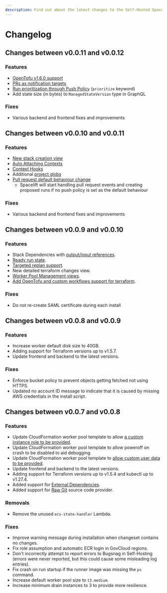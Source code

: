 ```yaml
---
description: Find out about the latest changes to the Self-Hosted Spacelift.
---
```


# Changelog

## Changes between v0.0.11 and v0.0.12

### Features

- [OpenTofu v1.6.0 support](../../concepts/stack/creating-a-stack.md#opentofu)
- [PRs as notification targets](../../concepts/policy/notification-policy.md#pull-request-notifications)
- [Run prioritization through Push Policy](../../concepts/policy/push-policy/README.md#prioritization) (`prioritize` keyword)
- Add state size (in bytes) to `ManagedStateVersion` type in GraphQL

### Fixes

- Various backend and frontend fixes and improvements

## Changes between v0.0.10 and v0.0.11

### Features

- [New stack creation view](../../concepts/stack/creating-a-stack.md)
- [Auto Attaching Contexts](../../concepts/configuration/context.md#auto-attachments)
- [Context Hooks](../../concepts/configuration/context.md#editing-hooks)
- Additional [project globs](../../concepts/stack/stack-settings.md#project-globs)
- [Pull request default behaviour change](https://spacelift.io/changelog/en/upcoming-pull-request-default-behaviour-change)
    - Spacelift will start handling pull request events and creating proposed runs if no push policy is set as the default behaviour

### Fixes

- Various backend and frontend fixes and improvements

## Changes between v0.0.9 and v0.0.10

### Features

- Stack Dependencies with [output/input references](../../concepts/stack/stack-dependencies.md#defining-references-between-stacks).
- [Ready run state](../../concepts/run/README.md#ready).
- [Targeted replan support](../../concepts/run/tracked.md#targeted-replan).
- New detailed terraform changes view.
- [Worker Pool Management views](../../concepts/worker-pools.md#worker-pool-management-views).
- [Add OpenTofu and custom workflows support for terraform](../../vendors/terraform/workflow-tool.md).

### Fixes

- Do not re-create SAML certificate during each install

## Changes between v0.0.8 and v0.0.9

### Features

- Increase worker default disk size to 40GB.
- Adding support for Terraform versions up to v1.5.7.
- Update frontend and backend to the latest versions.

### Fixes

- Enforce bucket policy to prevent objects getting fetched not using HTTPS.
- Updated no account ID message to indicate that it is caused by missing AWS credentials in the install script.

## Changes between v0.0.7 and v0.0.8

### Features

- Update CloudFormation worker pool template to allow [a custom instance role to be provided](../../concepts/worker-pools.md#using-a-custom-iam-role).
- Update CloudFormation worker pool template to allow poweroff on crash to be disabled to aid debugging.
- Update CloudFormation worker pool template to [allow custom user data to be provided](../../concepts/worker-pools.md#injecting-custom-commands-during-instance-startup).
- Update frontend and backend to the latest versions.
- Adding support for Terraform versions up to v1.5.4 and kubectl up to v1.27.4.
- Added support for [External Dependencies](../../concepts/policy/push-policy/run-external-dependencies.md).
- Added support for [Raw Git](../../integrations/source-control/raw-git.md) source code provider.

### Removals

- Remove the unused `ecs-state-handler` Lambda.

### Fixes

- Improve warning message during installation when changeset contains no changes.
- Fix role assumption and automatic ECR login in GovCloud regions.
- Don't incorrectly attempt to report errors to Bugsnag in Self-Hosting (errors were never reported, but this could cause some misleading log entries).
- Fix crash on run startup if the runner image was missing the `ps` command.
- Increase default worker pool size to `t3.medium`.
- Increase minimum drain instances to 3 to provide more resilience.

